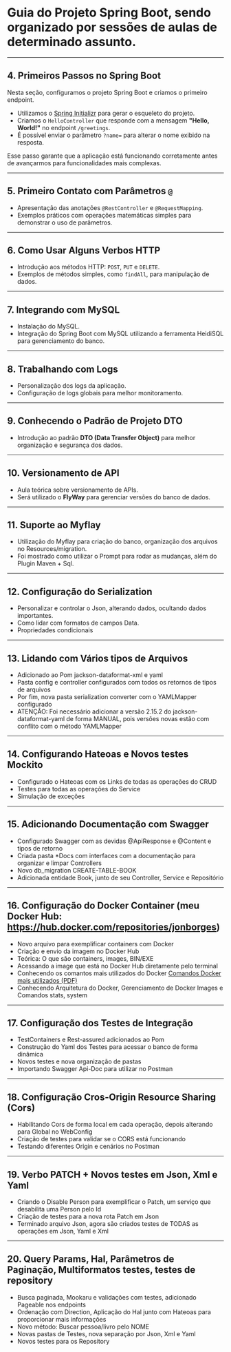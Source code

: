 # Guia do Projeto Spring Boot, sendo organizado por sessões de aulas de determinado assunto.

---

## 4. Primeiros Passos no Spring Boot

Nesta seção, configuramos o projeto Spring Boot e criamos o primeiro endpoint.  

- Utilizamos o [Spring Initializr](https://start.spring.io/) para gerar o esqueleto do projeto.  
- Criamos o `HelloController` que responde com a mensagem **"Hello, World!"** no endpoint `/greetings`.  
- É possível enviar o parâmetro `?name=` para alterar o nome exibido na resposta.  

Esse passo garante que a aplicação está funcionando corretamente antes de avançarmos para funcionalidades mais complexas.

---

## 5. Primeiro Contato com Parâmetros `@`

- Apresentação das anotações `@RestController` e `@RequestMapping`.  
- Exemplos práticos com operações matemáticas simples para demonstrar o uso de parâmetros.

---

## 6. Como Usar Alguns Verbos HTTP

- Introdução aos métodos HTTP: `POST`, `PUT` e `DELETE`.  
- Exemplos de métodos simples, como `findAll`, para manipulação de dados.

---

## 7. Integrando com MySQL

- Instalação do MySQL.  
- Integração do Spring Boot com MySQL utilizando a ferramenta HeidiSQL para gerenciamento do banco.

---

## 8. Trabalhando com Logs

- Personalização dos logs da aplicação.  
- Configuração de logs globais para melhor monitoramento.

---

## 9. Conhecendo o Padrão de Projeto DTO

- Introdução ao padrão **DTO (Data Transfer Object)** para melhor organização e segurança dos dados.

---

## 10. Versionamento de API

- Aula teórica sobre versionamento de APIs.  
- Será utilizado o **FlyWay** para gerenciar versões do banco de dados.
  
---

## 11. Suporte ao Myflay

- Utilização do Myflay para criação do banco, organização dos arquivos no Resources/migration.  
- Foi mostrado como utilizar o Prompt para rodar as mudanças, além do Plugin Maven + Sql.


---

## 12. Configuração do Serialization

- Personalizar e controlar o Json, alterando dados, ocultando dados importantes.  
- Como lidar com formatos de campos Data.
- Propriedades condicionais

- ---

## 13. Lidando com Vários tipos de Arquivos

- Adicionado ao Pom jackson-dataformat-xml e yaml 
- Pasta config e controller configurados com todos os retornos de tipos de arquivos
- Por fim, nova pasta serialization converter com o YAMLMapper configurado
- ATENÇÃO: Foi necessário adicionar a versão 2.15.2 do jackson-dataformat-yaml de forma MANUAL, pois versões novas estão com conflito com o método YAMLMapper

- ---
## 14. Configurando Hateoas e Novos testes Mockito

- Configurado o Hateoas com os Links de todas as operações do CRUD  
- Testes para todas as operações do Service
- Simulação de exceções

- ---
## 15. Adicionando Documentação com Swagger 

- Configurado Swagger com as devidas @ApiResponse e @Content e tipos de retorno
- Criada pasta *Docs com interfaces com a documentação para organizar e limpar Controllers
- Novo db_migration CREATE-TABLE-BOOK
- Adicionada entidade Book, junto de seu Controller, Service e Repositório

- - ---
## 16. Configuração do Docker Container (meu Docker Hub: https://hub.docker.com/repositories/jonborges)

- Novo arquivo para exemplificar containers com Docker
- Criação e envio da imagem no Docker Hub
- Teórica: O que são containers, images, BIN/EXE
- Acessando a image que está no Docker Hub diretamente pelo terminal
- Conhecendo os comantos mais utilizados do Docker [Comandos Docker mais utilizados (PDF)](https://www.dropbox.com/scl/fi/sacdhpkozhy42d6s4uq5r/comandos_docker_atualizados.pdf?rlkey=3fefv7sgtj9bm2ykvrovsbvlh&st=q0pys1l6&raw=1)
- Conhecendo Arquitetura do Docker, Gerenciamento de Docker Images e Comandos stats, system 

- - ---
## 17. Configuração dos Testes de Integração

- TestContainers e Rest-assured adicionados ao Pom
- Construção do Yaml dos Testes para acessar o banco de forma dinâmica
- Novos testes e nova organização de pastas
- Importando Swagger Api-Doc para utilizar no Postman

- - - ---
## 18. Configuração Cros-Origin Resource Sharing (Cors)

- Habilitando Cors de forma local em cada operação, depois alterando para Global no WebConfig
- Criação de testes para validar se o CORS está funcionando 
- Testando diferentes Origin e cenários no Postman

- - - - ---
## 19. Verbo PATCH + Novos testes em Json, Xml e Yaml

- Criando o Disable Person para exemplificar o Patch, um serviço que desabilita uma Person pelo Id
- Criação de testes para a nova rota Patch em Json
- Terminado arquivo Json, agora são criados testes de TODAS as operações em Json, Yaml e Xml

- - - - ---
## 20. Query Params, Hal, Parâmetros de Paginação, Multiformatos testes, testes de repository

- Busca paginada, Mookaru e validações com testes, adicionado Pageable nos endpoints 
- Ordenação com Direction, Aplicação do Hal junto com Hateoas para proporcionar mais informações
- Novo método: Buscar pessoa/livro pelo NOME
- Novas pastas de Testes, nova separação por Json, Xml e Yaml
- Novos testes para os Repository





